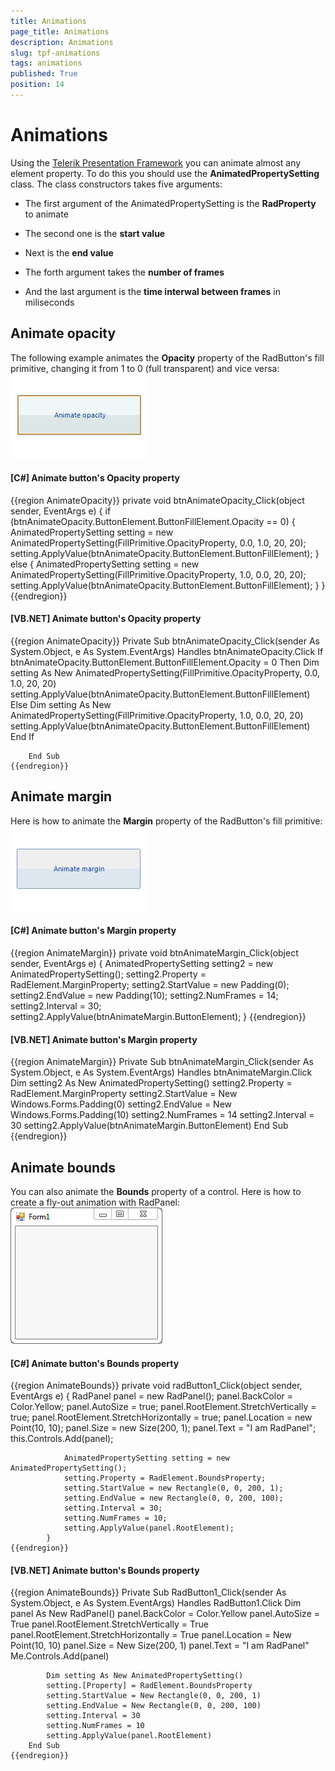 ```yaml
---
title: Animations
page_title: Animations
description: Animations
slug: tpf-animations
tags: animations
published: True
position: 14
---
```


# Animations



Using the [Telerik Presentation Framework](87f43b63-7fff-4b3c-b7c7-4830f1e63903) you 
        can animate almost any element property. To do this you should use the __AnimatedPropertySetting__ class.
        The class constructors takes five arguments:
        

* The first argument of the AnimatedPropertySetting is the __RadProperty__ to animate

* The second one is the __start value__

* Next is the __end value__

* The forth argument takes the __number of frames__

* And the last argument is the __time interwal between frames__ in miliseconds

## Animate opacity

The following example animates the __Opacity__ property of the RadButton's fill primitive,
          changing it from 1 to 0 (full transparent) and vice versa:
        ![tpf-animations 001](images/tpf-animations001.gif)

#### __[C#] Animate button's Opacity property__

{{region AnimateOpacity}}
	        private void btnAnimateOpacity_Click(object sender, EventArgs e)
	        {
	            if (btnAnimateOpacity.ButtonElement.ButtonFillElement.Opacity == 0)
	            {
	                AnimatedPropertySetting setting = new AnimatedPropertySetting(FillPrimitive.OpacityProperty, 0.0, 1.0, 20, 20);
	                setting.ApplyValue(btnAnimateOpacity.ButtonElement.ButtonFillElement);
	            }
	            else
	            {
	                AnimatedPropertySetting setting = new AnimatedPropertySetting(FillPrimitive.OpacityProperty, 1.0, 0.0, 20, 20);
	                setting.ApplyValue(btnAnimateOpacity.ButtonElement.ButtonFillElement);
	            }
	        }
	{{endregion}}



#### __[VB.NET] Animate button's Opacity property__

{{region AnimateOpacity}}
	    Private Sub btnAnimateOpacity_Click(sender As System.Object, e As System.EventArgs) Handles btnAnimateOpacity.Click
	        If btnAnimateOpacity.ButtonElement.ButtonFillElement.Opacity = 0 Then
	            Dim setting As New AnimatedPropertySetting(FillPrimitive.OpacityProperty, 0.0, 1.0, 20, 20)
	            setting.ApplyValue(btnAnimateOpacity.ButtonElement.ButtonFillElement)
	        Else
	            Dim setting As New AnimatedPropertySetting(FillPrimitive.OpacityProperty, 1.0, 0.0, 20, 20)
	            setting.ApplyValue(btnAnimateOpacity.ButtonElement.ButtonFillElement)
	        End If
	
	    End Sub
	{{endregion}}



## Animate margin

Here is how to animate the __Margin__ property of the RadButton's fill primitive:
        ![tpf-animations 002](images/tpf-animations002.gif)

#### __[C#] Animate button's Margin property__

{{region AnimateMargin}}
	        private void btnAnimateMargin_Click(object sender, EventArgs e)
	        {
	            AnimatedPropertySetting setting2 = new AnimatedPropertySetting();
	            setting2.Property = RadElement.MarginProperty;
	            setting2.StartValue = new Padding(0);
	            setting2.EndValue = new Padding(10);
	            setting2.NumFrames = 14;
	            setting2.Interval = 30;
	            setting2.ApplyValue(btnAnimateMargin.ButtonElement);
	        }
	{{endregion}}



#### __[VB.NET] Animate button's Margin property__

{{region AnimateMargin}}
	    Private Sub btnAnimateMargin_Click(sender As System.Object, e As System.EventArgs) Handles btnAnimateMargin.Click
	        Dim setting2 As New AnimatedPropertySetting()
	        setting2.Property = RadElement.MarginProperty
	        setting2.StartValue = New Windows.Forms.Padding(0)
	        setting2.EndValue = New Windows.Forms.Padding(10)
	        setting2.NumFrames = 14
	        setting2.Interval = 30
	        setting2.ApplyValue(btnAnimateMargin.ButtonElement)
	    End Sub
	{{endregion}}



## Animate bounds

You can also animate the __Bounds__ property of a control. Here is how to create a fly-out animation with RadPanel:
        ![tpf-animations 003](images/tpf-animations003.gif)

#### __[C#] Animate button's Bounds property__

{{region AnimateBounds}}
	        private void radButton1_Click(object sender, EventArgs e)
	        {
	            RadPanel panel = new RadPanel();
	            panel.BackColor = Color.Yellow;
	            panel.AutoSize = true;
	            panel.RootElement.StretchVertically = true;
	            panel.RootElement.StretchHorizontally = true;
	            panel.Location = new Point(10, 10);
	            panel.Size = new Size(200, 1);
	            panel.Text = "I am RadPanel";
	            this.Controls.Add(panel);
	
	            AnimatedPropertySetting setting = new AnimatedPropertySetting();
	            setting.Property = RadElement.BoundsProperty;
	            setting.StartValue = new Rectangle(0, 0, 200, 1);
	            setting.EndValue = new Rectangle(0, 0, 200, 100);
	            setting.Interval = 30;
	            setting.NumFrames = 10;
	            setting.ApplyValue(panel.RootElement);
	        }
	{{endregion}}



#### __[VB.NET] Animate button's Bounds property__

{{region AnimateBounds}}
	    Private Sub RadButton1_Click(sender As System.Object, e As System.EventArgs) Handles RadButton1.Click
	        Dim panel As New RadPanel()
	        panel.BackColor = Color.Yellow
	        panel.AutoSize = True
	        panel.RootElement.StretchVertically = True
	        panel.RootElement.StretchHorizontally = True
	        panel.Location = New Point(10, 10)
	        panel.Size = New Size(200, 1)
	        panel.Text = "I am RadPanel"
	        Me.Controls.Add(panel)
	
	        Dim setting As New AnimatedPropertySetting()
	        setting.[Property] = RadElement.BoundsProperty
	        setting.StartValue = New Rectangle(0, 0, 200, 1)
	        setting.EndValue = New Rectangle(0, 0, 200, 100)
	        setting.Interval = 30
	        setting.NumFrames = 10
	        setting.ApplyValue(panel.RootElement)
	    End Sub
	{{endregion}}


